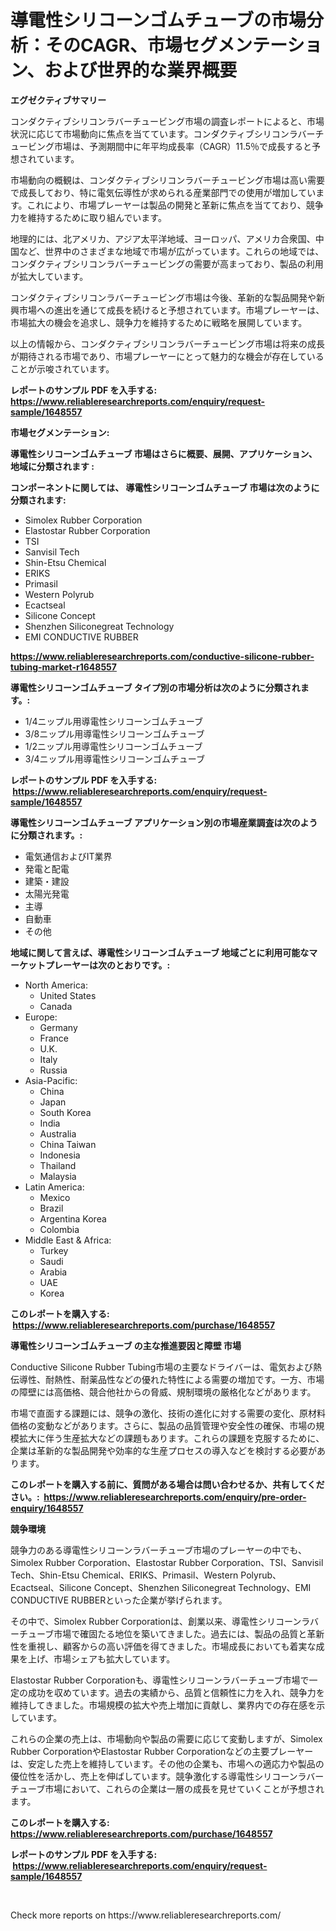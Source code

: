 <p><h1>導電性シリコーンゴムチューブの市場分析：そのCAGR、市場セグメンテーション、および世界的な業界概要</h1></p><p><strong>エグゼクティブサマリー</strong></p>
<p><p>コンダクティブシリコンラバーチュービング市場の調査レポートによると、市場状況に応じて市場動向に焦点を当てています。コンダクティブシリコンラバーチュービング市場は、予測期間中に年平均成長率（CAGR）11.5％で成長すると予想されています。</p><p>市場動向の概観は、コンダクティブシリコンラバーチュービング市場は高い需要で成長しており、特に電気伝導性が求められる産業部門での使用が増加しています。これにより、市場プレーヤーは製品の開発と革新に焦点を当てており、競争力を維持するために取り組んでいます。</p><p>地理的には、北アメリカ、アジア太平洋地域、ヨーロッパ、アメリカ合衆国、中国など、世界中のさまざまな地域で市場が広がっています。これらの地域では、コンダクティブシリコンラバーチュービングの需要が高まっており、製品の利用が拡大しています。</p><p>コンダクティブシリコンラバーチュービング市場は今後、革新的な製品開発や新興市場への進出を通じて成長を続けると予想されています。市場プレーヤーは、市場拡大の機会を追求し、競争力を維持するために戦略を展開しています。</p><p>以上の情報から、コンダクティブシリコンラバーチュービング市場は将来の成長が期待される市場であり、市場プレーヤーにとって魅力的な機会が存在していることが示唆されています。</p></p>
<p><strong>レポートのサンプル PDF を入手する: <a href="https://www.reliableresearchreports.com/enquiry/request-sample/1648557">https://www.reliableresearchreports.com/enquiry/request-sample/1648557</a></strong></p>
<p><strong>市場セグメンテーション:</strong></p>
<p><strong> 導電性シリコーンゴムチューブ 市場はさらに概要、展開、アプリケーション、地域に分類されます :</strong></p>
<p><strong>コンポーネントに関しては、 導電性シリコーンゴムチューブ 市場は次のように分類されます: &nbsp;</strong></p>
<p><ul><li>Simolex Rubber Corporation</li><li>Elastostar Rubber Corporation</li><li>TSI</li><li>Sanvisil Tech</li><li>Shin-Etsu Chemical</li><li>ERIKS</li><li>Primasil</li><li>Western Polyrub</li><li>Ecactseal</li><li>Silicone Concept</li><li>Shenzhen Siliconegreat Technology</li><li>EMI CONDUCTIVE RUBBER</li></ul></p>
<p><strong><a href="https://www.reliableresearchreports.com/conductive-silicone-rubber-tubing-market-r1648557">https://www.reliableresearchreports.com/conductive-silicone-rubber-tubing-market-r1648557</a></strong></p>
<p><strong> 導電性シリコーンゴムチューブ タイプ別の市場分析は次のように分類されます。:</strong></p>
<p><ul><li>1/4ニップル用導電性シリコーンゴムチューブ</li><li>3/8ニップル用導電性シリコーンゴムチューブ</li><li>1/2ニップル用導電性シリコーンゴムチューブ</li><li>3/4ニップル用導電性シリコーンゴムチューブ</li></ul></p>
<p><strong>レポートのサンプル PDF を入手する: &nbsp;<a href="https://www.reliableresearchreports.com/enquiry/request-sample/1648557">https://www.reliableresearchreports.com/enquiry/request-sample/1648557</a></strong></p>
<p><strong> 導電性シリコーンゴムチューブ アプリケーション別の市場産業調査は次のように分類されます。:</strong></p>
<p><ul><li>電気通信およびIT業界</li><li>発電と配電</li><li>建築・建設</li><li>太陽光発電</li><li>主導</li><li>自動車</li><li>その他</li></ul></p>
<p><strong>地域に関して言えば、導電性シリコーンゴムチューブ 地域ごとに利用可能なマーケットプレーヤーは次のとおりです。:</strong></p>
<p><ul>
    <li>
        North America:
        <ul>
            <li>United States</li>
            <li>Canada</li>
        </ul>
    </li>
    <li>
        Europe:
        <ul>
            <li>Germany</li>
            <li>France</li>
            <li>U.K.</li>
            <li>Italy</li>
            <li>Russia</li>
        </ul>
    </li>
    <li>
        Asia-Pacific:
        <ul>
            <li>China</li>
            <li>Japan</li>
            <li>South Korea</li>
            <li>India</li>
            <li>Australia</li>
            <li>China Taiwan</li>
            <li>Indonesia</li>
            <li>Thailand</li>
            <li>Malaysia</li>
        </ul>
    </li>
    <li>
        Latin America:
        <ul>
            <li>Mexico</li>
            <li>Brazil</li>
            <li>Argentina Korea</li>
            <li>Colombia</li>
        </ul>
    </li>
    <li>
        Middle East & Africa:
        <ul>
            <li>Turkey</li>
            <li>Saudi</li>
            <li>Arabia</li>
            <li>UAE</li>
            <li>Korea</li>
        </ul>
    </li>
    </ul></p>
<p><strong>このレポートを購入する: &nbsp;<a href="https://www.reliableresearchreports.com/purchase/1648557">https://www.reliableresearchreports.com/purchase/1648557</a></strong></p>
<p><strong>導電性シリコーンゴムチューブ の主な推進要因と障壁 市場</strong></p>
<p><p>Conductive Silicone Rubber Tubing市場の主要なドライバーは、電気および熱伝導性、耐熱性、耐薬品性などの優れた特性による需要の増加です。一方、市場の障壁には高価格、競合他社からの脅威、規制環境の厳格化などがあります。</p><p>市場で直面する課題には、競争の激化、技術の進化に対する需要の変化、原材料価格の変動などがあります。さらに、製品の品質管理や安全性の確保、市場の規模拡大に伴う生産拡大などの課題もあります。これらの課題を克服するために、企業は革新的な製品開発や効率的な生産プロセスの導入などを検討する必要があります。</p></p>
<p><strong>このレポートを購入する前に、質問がある場合は問い合わせるか、共有してください。:&nbsp; <a href="https://www.reliableresearchreports.com/enquiry/pre-order-enquiry/1648557">https://www.reliableresearchreports.com/enquiry/pre-order-enquiry/1648557</a></strong></p>
<p><strong>競争環境</strong></p>
<p><p>競争力のある導電性シリコーンラバーチューブ市場のプレーヤーの中でも、Simolex Rubber Corporation、Elastostar Rubber Corporation、TSI、Sanvisil Tech、Shin-Etsu Chemical、ERIKS、Primasil、Western Polyrub、Ecactseal、Silicone Concept、Shenzhen Siliconegreat Technology、EMI CONDUCTIVE RUBBERといった企業が挙げられます。</p><p>その中で、Simolex Rubber Corporationは、創業以来、導電性シリコーンラバーチューブ市場で確固たる地位を築いてきました。過去には、製品の品質と革新性を重視し、顧客からの高い評価を得てきました。市場成長においても着実な成果を上げ、市場シェアも拡大しています。</p><p>Elastostar Rubber Corporationも、導電性シリコーンラバーチューブ市場で一定の成功を収めています。過去の実績から、品質と信頼性に力を入れ、競争力を維持してきました。市場規模の拡大や売上増加に貢献し、業界内での存在感を示しています。</p><p>これらの企業の売上は、市場動向や製品の需要に応じて変動しますが、Simolex Rubber CorporationやElastostar Rubber Corporationなどの主要プレーヤーは、安定した売上を維持しています。その他の企業も、市場への適応力や製品の優位性を活かし、売上を伸ばしています。競争激化する導電性シリコーンラバーチューブ市場において、これらの企業は一層の成長を見せていくことが予想されます。</p></p>
<p><strong>このレポートを購入する: &nbsp; <a href="https://www.reliableresearchreports.com/purchase/1648557">https://www.reliableresearchreports.com/purchase/1648557</a></strong></p>
<p><strong>レポートのサンプル PDF を入手する: &nbsp;<a href="https://www.reliableresearchreports.com/enquiry/request-sample/1648557">https://www.reliableresearchreports.com/enquiry/request-sample/1648557</a></strong><strong></strong></p>
<p>&nbsp;</p>
<p>Check more reports on https://www.reliableresearchreports.com/</p>